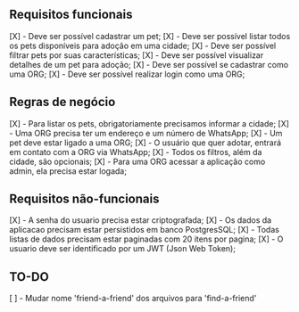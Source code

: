 ## Requisitos funcionais

[X] - Deve ser possível cadastrar um pet;
[X] - Deve ser possível listar todos os pets disponíveis para adoção em uma cidade;
[X] - Deve ser possível filtrar pets por suas características;
[X] - Deve ser possível visualizar detalhes de um pet para adoção;
[X] - Deve ser possível se cadastrar como uma ORG;
[X] - Deve ser possível realizar login como uma ORG;

## Regras de negócio

[X] - Para listar os pets, obrigatoriamente precisamos informar a cidade;
[X] - Uma ORG precisa ter um endereço e um número de WhatsApp;
[X] - Um pet deve estar ligado a uma ORG;
[X] - O usuário que quer adotar, entrará em contato com a ORG via WhatsApp;
[X] - Todos os filtros, além da cidade, são opcionais;
[X] - Para uma ORG acessar a aplicação como admin, ela precisa estar logada;

## Requisitos não-funcionais

[X] - A senha do usuario precisa estar criptografada;
[X] - Os dados da aplicacao precisam estar persistidos em banco PostgresSQL;
[X] - Todas listas de dados precisam estar paginadas com 20 itens por pagina;
[X] - O usuario deve ser identificado por um JWT (Json Web Token);

## TO-DO

[ ] - Mudar nome 'friend-a-friend' dos arquivos para 'find-a-friend'
